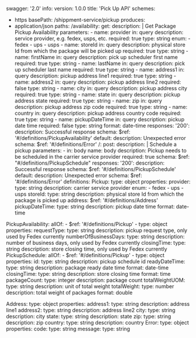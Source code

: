 swagger: '2.0'
info:
  version: 1.0.0
  title: 'Pick Up API'
schemes:
  - https
basePath: /shippment-service/pickup
produces:
  - application/json
paths:
  /availability:
    get:
      description: |
        Get Package Pickup Availability
      parameters:
        - name: provider
          in: query
          description: service provider, e.g. fedex, usps, etc.
          required: true
          type: string
          enum:
            - fedex
            - ups
            - usps
        - name: storeId
          in: query
          description: physical store Id from which the package will be picked up
          required: true
          type: string
        - name: firstName
          in: query
          description: pick up scheduler first name
          required: true
          type: string
        - name: lastName
          in: query
          description: pick up scheduler last name
          required: true
          type: string
        - name: address1
          in: query
          description: pickup address line1
          required: true
          type: string
        - name: address2
          in: query
          description: pickup address line2
          required: false
          type: string
        - name: city
          in: query
          description: pickup address city
          required: true
          type: string
        - name: state
          in: query
          description: pickup address state
          required: true
          type: string
        - name: zip
          in: query
          description: pickup address zip code
          required: true
          type: string
        - name: country
          in: query
          description: pickup address country code
          required: true
          type: string
        - name: pickupDateTime
          in: query
          description: pickup date time
          required: false
          type: string
          format: date-time
      responses:
        '200':
          description: Successful response
          schema:
            $ref: '#/definitions/PickupAvailability'
        default:
          description: Unexpected error
          schema:
            $ref: '#/definitions/Error'
  /:
    post:
      description: |
        Schedule a pickup
      parameters:
        - in: body
          name: body
          description: Pickup needs to be scheduled in the carrier service provider
          required: true
          schema:
            $ref: "#/definitions/PickupSchedule"
      responses:
        '200':
          description: Successful response
          schema:
            $ref: '#/definitions/PickupSchedule'
        default:
          description: Unexpected error
          schema:
            $ref: '#/definitions/Error'
definitions:
  Pickup:
    type: object
    properties:
      provider:
        type: string
        description: carrier service provider
        enum:
            - fedex
            - ups
            - usps
      storeId:
        type: string
        description: physical store Id from which the package is picked up
      address:
        $ref: '#/definitions/Address'  
      pickupDateTime:
        type: string
        description: pickup date time
        format: date-time

  PickupAvailability:
    allOf:
    - $ref: '#/definitions/Pickup'
    - type: object
      properties:
        requestType:
          type: string
          description: pickup request type, only used by Fedex currently
        numberOfBusinessDays:
          type: string
          description: number of business days, only used by Fedex currently
        closingTime:
          type: string
          description: store closing time, only used by Fedex currently
  PickupSchedule:
    allOf:
    - $ref: '#/definitions/Pickup'
    - type: object
      properties:
        id:
          type: string
          description: pickup schedule id
        readyDateTime:
          type: string
          description: package ready date time
          format: date-time
        closingTime:
          type: string
          description: store closing time
          format: time
        packageCount:
          type: integer
          description: package count
        totalWeightUOM:
          type: string
          description: unit of total weight
        totalWeight:
          type: number
          description: total weight of packages
          format: double

  Address:
    type: object
    properties:
      address1:
        type: string
        description: address line1
      address2:
        type: string
        description: address line2
      city:
        type: string
        description: city
      state:
        type: string
        description: state
      zip:
        type: string
        description: zip
      country:
        type: string
        description: country
  Error:
    type: object
    properties:
      code:
        type: string
      message:
        type: string
